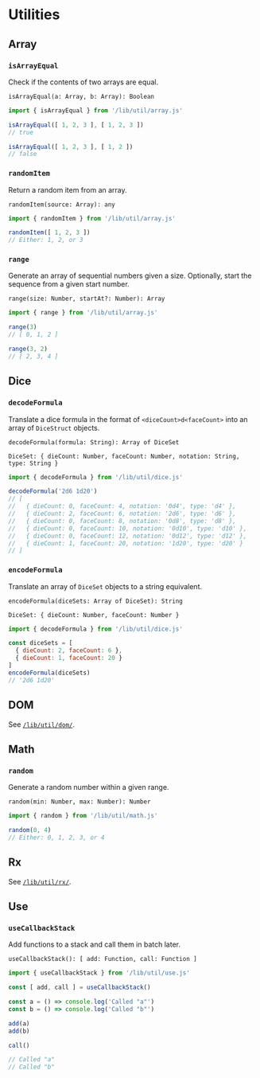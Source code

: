 # Utilities

## Array

### `isArrayEqual`

Check if the contents of two arrays are equal.

```
isArrayEqual(a: Array, b: Array): Boolean
```

```js
import { isArrayEqual } from '/lib/util/array.js'

isArrayEqual([ 1, 2, 3 ], [ 1, 2, 3 ])
// true

isArrayEqual([ 1, 2, 3 ], [ 1, 2 ])
// false
```

### `randomItem`

Return a random item from an array.

```
randomItem(source: Array): any
```

```js
import { randomItem } from '/lib/util/array.js'

randomItem([ 1, 2, 3 ])
// Either: 1, 2, or 3
```

### `range`

Generate an array of sequential numbers given a size. Optionally, start the sequence from a given start number.

```
range(size: Number, startAt?: Number): Array
```

```js
import { range } from '/lib/util/array.js'

range(3)
// [ 0, 1, 2 ]

range(3, 2)
// [ 2, 3, 4 ]
```

## Dice

### `decodeFormula`

Translate a dice formula in the format of `<diceCount>d<faceCount>` into an array of `DiceStruct` objects.

```
decodeFormula(formula: String): Array of DiceSet

DiceSet: { dieCount: Number, faceCount: Number, notation: String, type: String }
```

```js
import { decodeFormula } from '/lib/util/dice.js'

decodeFormula('2d6 1d20')
// [
//   { dieCount: 0, faceCount: 4, notation: '0d4', type: 'd4' },
//   { dieCount: 2, faceCount: 6, notation: '2d6', type: 'd6' },
//   { dieCount: 0, faceCount: 8, notation: '0d8', type: 'd8' },
//   { dieCount: 0, faceCount: 10, notation: '0d10', type: 'd10' },
//   { dieCount: 0, faceCount: 12, notation: '0d12', type: 'd12' },
//   { dieCount: 1, faceCount: 20, notation: '1d20', type: 'd20' }
// ]
```

### `encodeFormula`

Translate an array of `DiceSet` objects to a string equivalent.

```
encodeFormula(diceSets: Array of DiceSet): String

DiceSet: { dieCount: Number, faceCount: Number }
```

```js
import { decodeFormula } from '/lib/util/dice.js'

const diceSets = [
  { dieCount: 2, faceCount: 6 },
  { dieCount: 1, faceCount: 20 }
]
encodeFormula(diceSets)
// '2d6 1d20'
```

## DOM

See [`/lib/util/dom/`](./dom/).

## Math

### `random`

Generate a random number within a given range.

```
random(min: Number, max: Number): Number
```

```js
import { random } from '/lib/util/math.js'

random(0, 4)
// Either: 0, 1, 2, 3, or 4
```

## Rx

See [`/lib/util/rx/`](./rx/).

## Use

### `useCallbackStack`

Add functions to a stack and call them in batch later.

```
useCallbackStack(): [ add: Function, call: Function ]
```

```js
import { useCallbackStack } from '/lib/util/use.js'

const [ add, call ] = useCallbackStack()

const a = () => console.log('Called "a"')
const b = () => console.log('Called "b"')

add(a)
add(b)

call()

// Called "a"
// Called "b"
```
